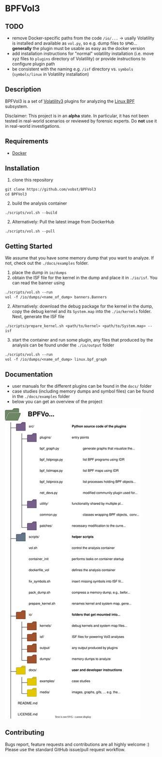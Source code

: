 # BPFVol3

## TODO

- remove Docker-specific paths from the code `/io/...` -> usally Volatility is installed and available as `vol.py`,
  so e.g. dump files to `$PWD`... **generally** the plugin must be usable as easy as the docker version
- add installation instructions for "normal" volatility installation (i.e. move xyz files to `plugins` directory of
  Volatility) or provide instructions to configure plugin path
- be consistent with the naming e.g. `/isf` directory vs. `symbols` (`symbols/linux` in Volatility installation)

## Description

BPFVol3 is a set of
[Volatility3](https://github.com/volatilityfoundation/volatility3)
plugins for analyzing the
[Linux BPF](https://docs.kernel.org/bpf/index.html) subsystem.

Disclaimer: This project is in an __alpha__ state. In particular, it has
not been tested in real-world scenarios or reviewed by
forensic experts. Do __not__ use it in real-world investigations.

## Requirements
- [Docker](https://docs.docker.com/engine/install/)

## Installation
1. clone this repository
```
git clone https://github.com/vobst/BPFVol3
cd BPFVol3
```
2. build the analysis container
```
./scripts/vol.sh --build
```
2. Alternatively: Pull the latest image from DockerHub
```
./scripts/vol.sh --pull
```

## Getting Started
We assume that you have some memory dump that you want to analyze.
If not, check out the `./docs/examples` folder.
1. place the dump in `io/dumps`
2. obtain the ISF file for the kernel in the dump and place it in
`./io/isf`. You can read the banner using
```
./scripts/vol.sh --run
vol -f /io/dumps/<name_of_dump> banners.Banners
```
2. Alternatively: download the debug package for the kernel in the dump,
copy the debug kernel and its `System.map` into the `./io/kernels`
folder. Next, generate the ISF file
```
./scripts/prepare_kernel.sh <path/to/kernel> <path/to/System.map> --isf
```
3. start the container and run some plugin, any files that produced by
the analysis can be found under the `./io/output` folder
```
./scripts/vol.sh --run
vol -f /io/dumps/<name_of_dump> linux.bpf_graph
```

## Documentation
- user manuals for the different plugins can be found in the
`docs/` folder
- case studies (including memory dumps and symbol files) can be found
in the `./docs/examples` folder
- below you can get an overview of the project

![project_tree.svg](./docs/media/project_tree.svg)

## Contributing
Bugs report, feature requests and contributions are all highly
welcome :)
Please use the standard GitHub issue/pull request workflow.
